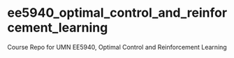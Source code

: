 # ee5940_optimal_control_and_reinforcement_learning
Course Repo for UMN EE5940, Optimal Control and Reinforcement Learning
